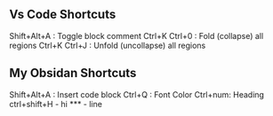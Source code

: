 ## Vs Code Shortcuts
Shift+Alt+A : Toggle block comment
Ctrl+K Ctrl+0 : Fold (collapse) all regions 
Ctrl+K Ctrl+J : Unfold (uncollapse) all regions

## My Obsidan Shortcuts

Shift+Alt+A : Insert code block
Ctrl+Q : Font Color
Ctrl+num: Heading
ctrl+shift+H - hi
*** - line